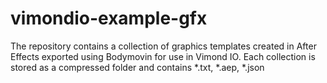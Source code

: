 # vimondio-example-gfx
The repository contains a collection of graphics templates created in After Effects exported using Bodymovin for use in Vimond IO. Each collection is stored as a compressed folder and contains *.txt, *.aep, *.json
